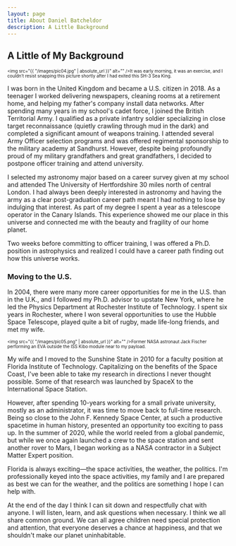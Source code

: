 ```yaml
---
layout: page
title: About Daniel Batcheldor
description: A Little Background
---
```

## A Little of My Background

<span class="image left" style="font-size: 70%"><img src="{{ "/images/pic04.jpg" | absolute_url }}" alt="" />It was early morning, it was an exercise, and I couldn't resist snapping this picture shortly after I had exited this SH-3 Sea King.</span>
<p>
I was born in the United Kingdom and became a U.S. citizen in 2018. As a teenager I worked delivering newspapers, cleaning rooms at a retirement home, and helping my father's company install data networks. After spending many years in my school's cadet force, I joined the British Territorial Army. I qualified as a private infantry soldier specializing in close target reconnaissance (quietly crawling through mud in the dark) and completed a significant amount of weapons training. I attended several Army Officer selection programs and was offered regimental sponsorship to the military academy at Sandhurst. However, despite being profoundly proud of my military grandfathers and great grandfathers, I decided to postpone officer training and attend university.
</p>
<p>
I selected my astronomy major based on a career survey given at my school and attended The University of Hertfordshire 30 miles north of central London. I had always been deeply interested in astronomy and having the army as a clear post-graduation career path meant I had nothing to lose by indulging that interest. As part of my degree I spent a year as a telescope operator in the Canary Islands. This experience showed me our place in this universe and connected me with the beauty and fragility of our home planet.
</p>
<p>
Two weeks before committing to officer training, I was offered a Ph.D. position in astrophysics and realized I could have a career path finding out how this universe works.
</p>

### Moving to the U.S.
<div class="box">
  <p>
  In 2004, there were many more career opportunities for me in the U.S. than in the U.K., and I followed my Ph.D. advisor to upstate New York, where he led the Physics Department at Rochester Institute of Technology. I spent six years in Rochester, where I won several opportunities to use the Hubble Space Telescope, played quite a bit of rugby, made life-long friends, and met my wife.
  </p>
</div>

<span class="image left" style="font-size: 70%"><img src="{{ "/images/pic05.png" | absolute_url }}" alt="" />Former NASA astronaut Jack Fischer performing an EVA outside the ISS Kibo module near to my payload.</span>
<p>
My wife and I moved to the Sunshine State in 2010 for a faculty position at Florida Institute of Technology. Capitalizing on the benefits of the Space Coast, I've been able to take my research in directions I never thought possible. Some of that research was launched by SpaceX to the International Space Station.
</p>
<p>
However, after spending 10-years working for a small private university, mostly as an administrator, it was time to move back to full-time research. Being so close to the John F. Kennedy Space Center, at such a productive spacetime in human history, presented an opportunity too exciting to pass up. In the summer of 2020, while the world reeled from a global pandemic, but while we once again launched a crew to the space station and sent another rover to Mars, I began working as a NASA contractor in a Subject Matter Expert position.
</p>
<p>
Florida is always exciting&mdash;the space activities, the weather, the politics. I'm professionally keyed into the space activities, my family and I are prepared as best we can for the weather, and the politics are something I hope I can help with.
</p>
<p>
At the end of the day I think I can sit down and respectfully chat with anyone. I will listen, learn, and ask questions when necessary. I think we all share common ground. We can all agree children need special protection and attention, that everyone deserves a chance at happiness, and that we shouldn't make our planet uninhabitable.
</p>     
